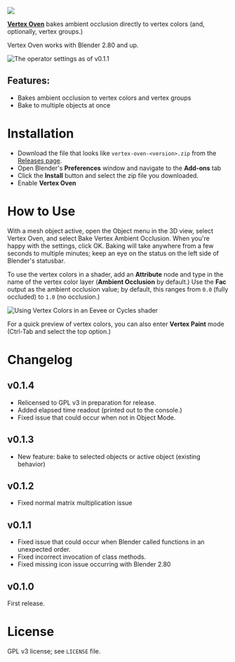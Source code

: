 
![](https://raw.githubusercontent.com/ForestKatsch/VertexOven/master/media/featured-image.png)

[**Vertex Oven**](https://github.com/ForestKatsch/VertexOven/releases) bakes ambient occlusion directly to vertex colors (and, optionally, vertex groups.)

Vertex Oven works with Blender 2.80 and up.

![The operator settings as of v0.1.1](https://raw.githubusercontent.com/ForestKatsch/VertexOven/master/media/operator-settings.png)

## Features:

* Bakes ambient occlusion to vertex colors and vertex groups
* Bake to multiple objects at once

# Installation

* Download the file that looks like `vertex-oven-<version>.zip` from the [Releases page](https://github.com/ForestKatsch/VertexOven/releases).
* Open Blender's **Preferences** window and navigate to the **Add-ons** tab
* Click the **Install** button and select the zip file you downloaded.
* Enable **Vertex Oven**

# How to Use

With a mesh object active, open the Object menu in the 3D view, select Vertex Oven, and select Bake Vertex Ambient Occlusion.
When you're happy with the settings, click OK.
Baking will take anywhere from a few seconds to multiple minutes; keep an eye on the status on the left side of Blender's statusbar.

To use the vertex colors in a shader, add an **Attribute** node and type in the name of the vertex color layer (**Ambient Occlusion** by default.)
Use the **Fac** output as the ambient occlusion value; by default, this ranges from `0.0` (fully occluded) to `1.0` (no occlusion.)

![Using Vertex Colors in an Eevee or Cycles shader](https://raw.githubusercontent.com/ForestKatsch/VertexOven/master/media/attribute-node-shader.png)

For a quick preview of vertex colors, you can also enter **Vertex Paint** mode (Ctrl-Tab and select the top option.)

# Changelog

## v0.1.4

* Relicensed to GPL v3 in preparation for release.
* Added elapsed time readout (printed out to the console.)
* Fixed issue that could occur when not in Object Mode.

## v0.1.3

* New feature: bake to selected objects or active object (existing behavior)

## v0.1.2

* Fixed normal matrix multiplication issue

## v0.1.1

* Fixed issue that could occur when Blender called functions in an unexpected order.
* Fixed incorrect invocation of class methods.
* Fixed missing icon issue occurring with Blender 2.80

## v0.1.0

First release.

# License

GPL v3 license; see `LICENSE` file.
